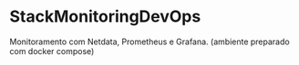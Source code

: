 # StackMonitoringDevOps
Monitoramento com Netdata, Prometheus e Grafana. (ambiente preparado com docker compose)
